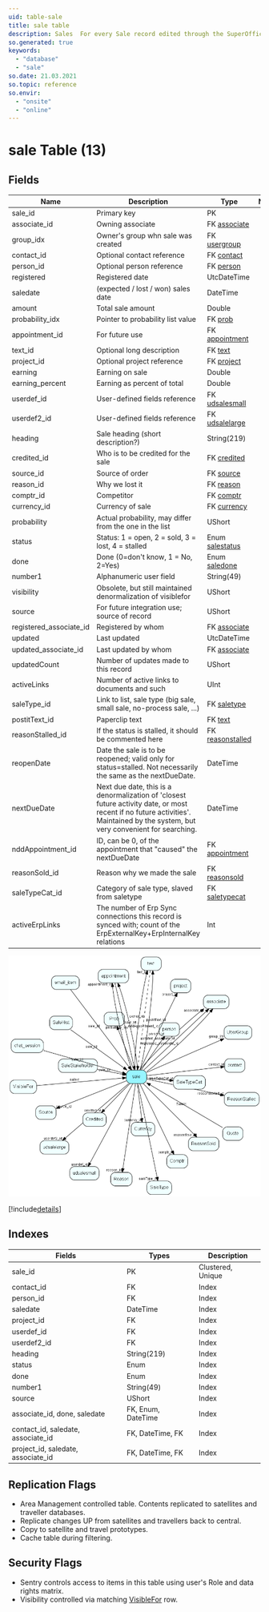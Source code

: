 ```yaml
---
uid: table-sale
title: sale table
description: Sales  For every Sale record edited through the SuperOffice GUI, a copy of the previous version of the record will be saved in the SaleHist table. This also applies to editing done through the SaleModel COM interface, but not to editing done through the OLE DB Provider or other channels.  
so.generated: true
keywords:
  - "database"
  - "sale"
so.date: 21.03.2021
so.topic: reference
so.envir:
  - "onsite"
  - "online"
---
```


# sale Table (13)

## Fields

| Name | Description | Type | Null |
|------|-------------|------|:----:|
|sale\_id|Primary key|PK| |
|associate\_id|Owning associate|FK [associate](associate.md)| |
|group\_idx|Owner&apos;s group whn sale was created|FK [usergroup](usergroup.md)| |
|contact\_id|Optional contact reference|FK [contact](contact.md)| |
|person\_id|Optional person reference|FK [person](person.md)|&#x25CF;|
|registered|Registered date|UtcDateTime|&#x25CF;|
|saledate|(expected / lost / won) sales date|DateTime| |
|amount|Total sale amount|Double|&#x25CF;|
|probability\_idx|Pointer to probability list value|FK [prob](prob.md)| |
|appointment\_id|For future use|FK [appointment](appointment.md)| |
|text\_id|Optional long description|FK [text](text.md)|&#x25CF;|
|project\_id|Optional project reference|FK [project](project.md)| |
|earning|Earning on sale|Double|&#x25CF;|
|earning\_percent|Earning as percent of total|Double|&#x25CF;|
|userdef\_id|User-defined fields reference|FK [udsalesmall](udsalesmall.md)|&#x25CF;|
|userdef2\_id|User-defined fields reference|FK [udsalelarge](udsalelarge.md)|&#x25CF;|
|heading|Sale heading (short description?)|String(219)|&#x25CF;|
|credited\_id|Who is to be credited for the sale|FK [credited](credited.md)|&#x25CF;|
|source\_id|Source of order|FK [source](source.md)|&#x25CF;|
|reason\_id|Why we lost it|FK [reason](reason.md)|&#x25CF;|
|comptr\_id|Competitor|FK [comptr](comptr.md)|&#x25CF;|
|currency\_id|Currency of sale|FK [currency](currency.md)|&#x25CF;|
|probability|Actual probability, may differ from the one in the list|UShort|&#x25CF;|
|status|Status: 1 = open, 2 = sold, 3 = lost, 4 = stalled|Enum [salestatus](enums/salestatus.md)|&#x25CF;|
|done|Done (0=don&apos;t know, 1 = No, 2=Yes)|Enum [saledone](enums/saledone.md)|&#x25CF;|
|number1|Alphanumeric user field|String(49)|&#x25CF;|
|visibility|Obsolete, but still maintained denormalization of visiblefor|UShort|&#x25CF;|
|source|For future integration use; source of record|UShort|&#x25CF;|
|registered\_associate\_id|Registered by whom|FK [associate](associate.md)| |
|updated|Last updated|UtcDateTime| |
|updated\_associate\_id|Last updated by whom|FK [associate](associate.md)| |
|updatedCount|Number of updates made to this record|UShort| |
|activeLinks|Number of active links to documents and such|UInt|&#x25CF;|
|saleType\_id|Link to list, sale type (big sale, small sale, no-process sale, ...)|FK [saletype](saletype.md)|&#x25CF;|
|postitText\_id|Paperclip text|FK [text](text.md)|&#x25CF;|
|reasonStalled\_id|If the status is stalled, it should be commented here|FK [reasonstalled](reasonstalled.md)|&#x25CF;|
|reopenDate|Date the sale is to be reopened; valid only for status=stalled. Not necessarily the same as the nextDueDate.|DateTime|&#x25CF;|
|nextDueDate|Next due date, this is a denormalization of &apos;closest future activity date, or most recent if no future activities&apos;. Maintained by the system, but very convenient for searching.|DateTime|&#x25CF;|
|nddAppointment\_id|ID, can be 0, of the appointment that &quot;caused&quot; the nextDueDate|FK [appointment](appointment.md)|&#x25CF;|
|reasonSold\_id|Reason why we made the sale|FK [reasonsold](reasonsold.md)|&#x25CF;|
|saleTypeCat\_id|Category of sale type, slaved from saletype|FK [saletypecat](saletypecat.md)|&#x25CF;|
|activeErpLinks|The number of Erp Sync connections this record is synced with; count of the ErpExternalKey+ErpInternalKey relations|Int|&#x25CF;|


![sale table relationship diagram](./media/sale.png)

[!include[details](./includes/sale.md)]

## Indexes

| Fields | Types | Description |
|--------|-------|-------------|
|sale\_id |PK |Clustered, Unique |
|contact\_id |FK |Index |
|person\_id |FK |Index |
|saledate |DateTime |Index |
|project\_id |FK |Index |
|userdef\_id |FK |Index |
|userdef2\_id |FK |Index |
|heading |String(219) |Index |
|status |Enum |Index |
|done |Enum |Index |
|number1 |String(49) |Index |
|source |UShort |Index |
|associate\_id, done, saledate |FK, Enum, DateTime |Index |
|contact\_id, saledate, associate\_id |FK, DateTime, FK |Index |
|project\_id, saledate, associate\_id |FK, DateTime, FK |Index |

## Replication Flags

* Area Management controlled table. Contents replicated to satellites and traveller databases.
* Replicate changes UP from satellites and travellers back to central.
* Copy to satellite and travel prototypes.
* Cache table during filtering.

## Security Flags

* Sentry controls access to items in this table using user's Role and data rights matrix.
* Visibility controlled via matching [VisibleFor](VisibleFor.md) row.

